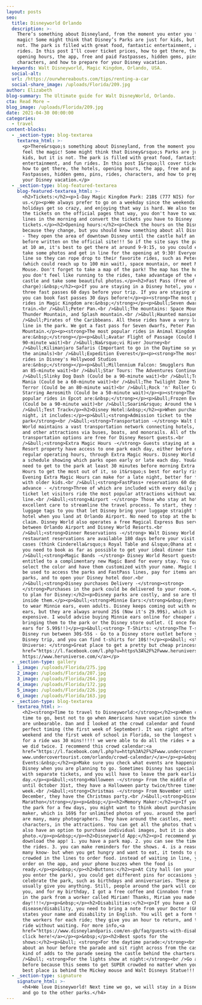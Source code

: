 ```yaml
---
layout: posts
seo:
  title: Disneyworld Orlando
  description: >-
    There’s something about Disneyland, from the moment you enter you feel the
    magic! Some might think that Disney’s Parks are just for kids, but it is
    not. The park is filled with great food, fantastic entertainment, and fun
    rides. In this post I’ll cover ticket prices, how to get there, the hotels,
    opening hours, the app, free and paid Fastpasses, hidden gems, pins, rides,
    characters, and how to prepare for your Disney vacation.
  keywords: Walt Disneyworld, Magic Kingdom, Orlando, USA.
  social-alt:
  url: /https://ourwhereabouts.com/tips/renting-a-car
  social-share_image: /uploads/Florida/209.jpg
author: Elizabeth
blog-summary: The Ultimate guide for Walt DisneyWorld, Orlando.
cta: Read More →
blog_image: /uploads/Florida/209.jpg
date: 2021-04-30 00:00:00
categories:
  - travel
content-blocks:
  - _section-type: blog-textarea
    textarea_html: >-
      <p>There&rsquo;s something about Disneyland, from the moment you enter you
      feel the magic! Some might think that Disney&rsquo;s Parks are just for
      kids, but it is not. The park is filled with great food, fantastic
      entertainment, and fun rides. In this post I&rsquo;ll cover ticket prices,
      how to get there, the hotels, opening hours, the app, free and paid
      Fastpasses, hidden gems, pins, rides, characters, and how to prepare for
      your Disney vacation.</p>
  - _section-type: blog-featured-textarea
    blog-featured-textarea_html: >-
      <h2>Tickets:</h2><p>1-Day Magic Kingdom Park: 218$ (777 NIS) for both of
      us.</p><p>We always prefer to go on a weekday since the weekends and
      holidays get so crazy, and enjoying that way is hard. We also tend to buy
      the tickets on the official pages that way, you don't have to wait in
      lines in the morning and convert the tickets you have to Disney
      tickets.</p><h2>Opening hours:</h2><p>Check the hours on the Disney site
      because they change, but you should know something about all Disney parks
      - They open the area of downtown Disney until the castle half an hour
      before written on the official site!!! So if the site says the park opens
      at 10 am, it's best to get there at around 9-9:15, so you could enjoy,
      take some photos and get in line for the opening at 9:30! Everyone gets in
      line so they can rope drop to their favorite rides, such as Peter Pan
      (which could reach up to 100 min wait), space mountain, or meet Mickey
      Mouse. Don't forget to take a map of the park! The map has the hours If
      you don't feel like running to the rides, take advantage of the empty
      castle and take some beautiful photos.</p><h2>Fast Pass (Free of
      charge):&nbsp;</h2><p>If you are staying in a Disney hotel, you can book
      three fast passes 60 days before your trip. If you are staying off-site,
      you can book fast passes 30 days before!</p><p><strong>The most popular
      rides in Magic Kingdom are:&nbsp;</strong></p><p>&bull;Seven dwarfs mine
      train.<br />&bull;Peter Pan.<br />&bull;The mountains: Space Mountain,
      Thunder Mountain, and Splash mountain.<br />&bull;Haunted mansion.<br
      />&bull;Pirates of the Caribbeans. All these rides have a very long wait
      line in the park. We got a fast pass for Seven dwarfs, Peter Pan and Space
      Mountain.</p><p><strong>The most popular rides in Animal Kingdom
      are:&nbsp;</strong></p><p>&bull;Avatar Flight of Passage (Could be a
      90-minute wait)<br />&bull;Na&rsquo;vi River Journey<br
      />&bull;Kilimanjaro Safaris (Important to go in the Daytime so you can see
      the animals)<br />&bull;Expedition Everest</p><p><strong>The most popular
      rides in Disney's Hollywood Studios
      are:&nbsp;</strong></p><p>&bull;Millennium Falcon: Smugglers Run (Could be
      an 85-minute wait)<br />&bull;Star Tours: The Adventures Continue<br
      />&bull;Slinky Dog Dash (Could be a 90-minute wait)<br />&bull;Toy Story
      Mania (Could be a 60-minute wait)<br />&bull;The Twilight Zone Tower of
      Terror (Could be an 80-minute wait)<br />&bull;Rock 'n' Roller Coaster
      Starring Aerosmith (Could be a 50-minute wait)</p><p><strong>The most
      popular rides in Epcot are:&nbsp;</strong></p><p>&bull;Frozen Ever After
      (Could be a 90-minute wait)<br />&bull;Soarin&rsquo; Around the World<br
      />&bull;Test Track</p><h2>Disney Hotel:&nbsp;</h2><p>When purchasing a
      night, it includes:</p><p>&bull;<strong>Admission ticket to the
      park</strong><br />&bull;<strong>Transportation -</strong> Walt Disney
      World maintains a vast transportation network connecting hotels, parks,
      and other attractions via buses, boats, and monorails. All of these
      transportation options are free for Disney Resort guests.<br
      />&bull;<strong>Extra Magic Hours -</strong> Guests staying at a Disney
      Resort property have access to one park each day, either before or after
      regular operating hours, through Extra Magic Hours. Disney World publishes
      a schedule showing which parks open early or late each day. You&rsquo;ll
      need to get to the park at least 30 minutes before morning Extra Magic
      Hours to get the most out of it, so it&rsquo;s best for early risers.
      Evening Extra Magic Hours can make for a late night, better for families
      with older kids.<br />&bull;<strong>FastPass+ reservations 60 days in
      advance - </strong>Three of which are included with every daily park
      ticket let visitors ride the most popular attractions without waiting in
      line.<br />&bull;<strong>Airport -</strong> Those who stay at hotels get
      excellent care to streamline the travel process. To start, they send
      luggage tags to you that let Disney bring your luggage straight to the
      hotel when you land at Orlando Airport. No need to stop at the baggage
      claim. Disney World also operates a free Magical Express Bus service
      between Orlando Airport and Disney World Resorts.<br
      />&bull;<strong>Dinner Reservations -</strong> Walt Disney World
      restaurant reservations are available 180 days before your visit. In some
      cases (think Cinderella&rsquo;s Royal Table and &lsquo;Ohana at dinner),
      you need to book as far as possible to get your ideal dinner time.<br
      />&bull;<strong>Magic Bands -</strong> Disney World Resort guests are
      entitled to a complimentary new Magic Band for every stay. You can even
      select the color and have them customized with your name. Magic Bands can
      be used to access the parks and FastPass lines, pay for items around the
      parks, and to open your Disney hotel door.<br
      />&bull;​​​​​​​<strong>Disney purchases Delivery -</strong><strong>
      </strong>Purchases in the park could be delivered to your room.</p><h2>How
      to plan for Disney:</h2><p>Disney parks are costly, and so are the things
      inside them.</p><p>&bull;<strong>Minnie Ears:</strong>&nbsp;Everyone loves
      to wear Minnie ears, even adults. Disney keeps coming out with new cool
      ears, but they are always around 25$ (Now it's 29.99$), which is pretty
      expensive. I would advise buying Minnie ears online for cheaper and
      bringing them to the park or the Disney store outlet. (I once found Minnie
      ears for 5.99$!!)</p><p>&bull;<strong> T-Shirts: </strong>The T-shirts in
      Disney run between 30$-55$ - Go to a Disney store outlet before your
      Disney trip, and you can find t-shirts for 10$!!</p><p>&bull; <strong>Her
      Universe: </strong>Great place to get a pretty but cheap princess dress<a
      href="https://l.facebook.com/l.php?u=https%3A%2F%2Fwww.heruniverse.com%2F%3Ffbclid%3DIwAR1NkvYwnnmSgRyK6IhhNCW07t_Lgndbft40cB-regbQqWnuLMYGMPye7SQ&amp;h=AT1fKX2OW8gF22jRtn8a8dCMluiKF8zvZFFFmqX87-4_QTG6UhcZjqiWh1qV3g5XPD919SkmapfjVvNCNo2NXkCZTZyIo3IKrF6_dj1VNlQuRc8zV5FJhlR15HCI6cPdD2uAHVb8Fa3bB3-B_w1mlCKCGNw1-yqunXeSliCBFNSHXn7XUfPN4_W2-P69IT4-jfMyR5WVzhjjEyukZVcR4Z65yFLSYIefTcKoTNnb-3KtdgvLP_mk9ZVWyae7zOxNNE2We_CZyPyaRg-_7unNEKvN6dcBvLPqsBAcQYaF2PWVSLeD8h0EDlD9LoNlBhARuEUWh9wCSV4exRej1U9wq7Idi72sX7hhiLUEaFryCrwmjkKvw4zKaG1SQZcXoAuEHSlW-DvzAEUh5wzTMfSsPi4Vir7L8p1cNf8uw16kAjlHCnARozbePfJ4plRqlPZvmptIDuSvZkKVVFcbShAlKnFyztMC0M_o2AenUzu3B3vENZaaw8mSYeVihzncRu-BY9loUtHvSDJPyOcbphBP6b28wUFA-6AxHhU5sUiW3fYxn3Xg1gpkT8JM5oohwdskuuZxMQN4NCCXnSIgGVal7bbba69dsqnqc3OvE9rdNYhJJ4nrWY1oQ8icUGH644RIzvPxME2yemmzPjnd0RvppA">
      https://www.heruniverse.com/</a></p>
  - _section-type: gallery
    1_image: /uploads/Florida/275.jpg
    2_image: /uploads/Florida/207.jpg
    3_image: /uploads/Florida/264.jpg
    4_image: /uploads/Florida/172.jpg
    5_image: /uploads/Florida/226.jpg
    6_image: /uploads/Florida/163.jpg
  - _section-type: blog-textarea
    textarea_html: >-
      <h2><strong>Time to travel to Disneyworld:</strong></h2><p>When choosing a
      time to go, best not to go when Americans have vacation since the crowds
      are unbearable. Dan and I looked at the crowd calendar and found the
      perfect timing (the first week of September). It was right after Labor day
      weekend and the first week of school in Florida, so the longest we waited
      for a ride was 30 mins!!!!! we were able to do all the rides + a few that
      we did twice. I recommend this crowd calendar:<a
      href="https://l.facebook.com/l.php?u=http%3A%2F%2Fwww.undercovertourist.com%2Forlando%2Fcrowd-calendar%2F%3Ffbclid%3DIwAR1rnIT_2V8a-jzVC6qrIbNNP_YHoX9EC326wrSNSeH8JW81W_a5RwVHsng&amp;h=AT3jJEJ5FEsZjmDArKI0ZiCmYG9RQ00tLMXOk4nGGs45sYH2y9FdTodULha6mvznd-v_PUipW77WVKKkbLG9651m8Sm21Ko-xHke3MGj2fxOl3KLJLUQPz_IFQolNPzUm_NOPLrHq8MpeE1CVks7HnkThT4UnPY22Fwm-83unkSyY1Jr0GrLNYFRqSqMjLErr1XpqhwNkDsexst2hMhS0bCSUsG5Cf7cQ9zfO1br-bMfWD3HcHE9V9QnZjI6cAR27dT0a0_Pk9ovngZqWWLYmHa7xeFHUaw8JWVtdt0udAOANmk9emKaYe9ws35baT-m8VtJqQPrfbUJUUE9SBrBOIKvoVBOV0RWqGutFKKq3RIryl25BFnJm0pMOEsBDRhN004PnWW2esuN5hdEEviU0cgETiRqdDxGvE9rLX52jzvwyUyB7q7WILk4nFR0zqbXunK5JocaVsFEqzQlgiKN5LozZ6xRrIr_1hkrAM67JPfrAVnNmY9ZtHWlvVMGZL3CmhdaKc-VZ6XtOGIYDrDEJfgBDEYnZ-1oQRiKxeAMw3StrZcsYeV3Bt6ntMUWX21FiNAzuY6-CIjokrpunpHSkoPrBHn8JumLTshOhMmNFh3sphCjLps9yVX-D_q8zWrJFB4cTZMC_9GNCcQ">
      www.undercovertourist.com/orlando/crowd-calendar/</a></p><p>&nbsp;</p><h2>Disney
      Events:&nbsp;</h2><p>Make sure you check what events are happening at
      Disney when you are planning to go. Sometimes Disney has special events
      with separate tickets, and you will have to leave the park earlier that
      day.</p><p>&bull;<strong>Halloween -</strong> From the middle of September
      until October 31st, they have a Halloween party twice/three times a
      week.<br />&bull;<strong>Christmas -</strong> From November until
      December, they have the Christmas party.<br />&bull;<strong>Disney
      Marathon</strong></p><p>&nbsp;</p><h2>Memory Maker:</h2><p>If you stay in
      the park for a few days, you might want to think about purchasing a memory
      maker, which is 169$ for unlimited photos of you. around the park, there
      are many, many photographers. They have around the castles, meeting
      characters, in the attractions. You can get all the photos that way. You
      also have an option to purchase individual images, but it is about 17$ per
      photo.</p><p>&nbsp;</p><h2>Disneyworld App:</h2><p>I recommend you
      download the app! 1. you have a park map. 2. you can see the time wait for
      the rides. 3. you can make reminders for the shows. 4. is a reason not
      many know- but when you get hungry and want to eat, it tends to get pretty
      crowded in the lines to order food. instead of waiting in line, you can
      order on the app, and your phone buzzes when the food is
      ready.</p><p>&nbsp;</p><h2>Buttons:</h2><p>At City hall (on your left when
      you enter the park), you could get different pins for occasions you
      celebrate the park, such as birthdays and anniversaries. These pins don't
      usually give you anything. Still, people around the park will congratulate
      you, and for my birthday, I got a free coffee and Cinnabon from Starbucks
      in the park from a worker called Miriam! Thanks, Miriam you made my
      day!!!!</p><p>&nbsp;</p><h2>Disabilities:</h2><p>If you have a Chronic
      disease/disability, you need to bring a note from your Doctor (GP) that
      states your name and disability in English. You will get a form to give
      the workers for each ride; they give you an hour to return, and then you
      ride without waiting. For more info,<a
      href="https://www.disneylandparis.com/en-gb/faq/guests-with-disabilities/?fbclid=IwAR2Rp7_ohZNH_S1l1LvFpp0zTFIwQJH-e8fjib86XSoPFDddMt8qRPGP0d4">
      click here!</a></p><p>&nbsp;</p><h2>Best spots for the
      shows:</h2><p>&bull; <strong>For the daytime parade:</strong><br />Go
      about an hour before the parade and sit right across from the castle it
      kind of adds to the parade seeing the castle behind the charters.<br
      />&bull; <strong>For the lights show at night:</strong><br />Go an hour+
      before because this seems to get SUPER crowded no matter when you go. the
      best place is behind the Mickey mouse and Walt Disneys Statue!!!!</p>
  - _section-type: signature
    signature_html: >-
      <h4>We love Disneyworld! Next time we go, we will stay in a Disney hotel
      and go to the other parks.</h4>
---
```

